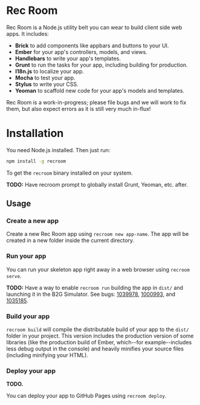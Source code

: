 # Rec Room

Rec Room is a Node.js utility belt you can wear to build client side web apps.
It includes:

 * **Brick** to add components like appbars and buttons to your UI.
 * **Ember** for your app's controllers, models, and views.
 * **Handlebars** to write your app's templates.
 * **Grunt** to run the tasks for your app, including building for production.
 * **I18n.js** to localize your app.
 * **Mocha** to test your app.
 * **Stylus** to write your CSS.
 * **Yeoman** to scaffold new code for your app's models and templates.

Rec Room is a work-in-progress; please file bugs and we will work to fix them,
but also expect errors as it is still very much in-flux!

# Installation

You need Node.js installed. Then just run:

```bash
npm install -g recroom
```

To get the `recroom` binary installed on your system.

**TODO:** Have recroom prompt to globally install Grunt, Yeoman, etc. after.

## Usage

### Create a new app

Create a new Rec Room app using `recroom new app-name`. The app will be created
in a new folder inside the current directory.

### Run your app

You can run your skeleton app right away in a web browser using `recroom serve`.

**TODO:** Have a way to enable `recroom run` building the app in `dist/` and
launching it in the B2G Simulator. See bugs: [1039978][bug 1039978],
[1000993][bug 1000993], and [1035185][bug 1035185].

[bug 1039978]: https://bugzilla.mozilla.org/show_bug.cgi?id=1039978
[bug 1000993]: https://bugzilla.mozilla.org/show_bug.cgi?id=1000993
[bug 1035185]: https://bugzilla.mozilla.org/show_bug.cgi?id=1035185

### Build your app

`recroom build` will compile the distributable build of your app to the `dist/`
folder in your project. This version includes the production version of some
libraries (like the production build of Ember, which--for example--includes
less debug output in the console) and heavily minifies your source files
(including minifying your HTML).

### Deploy your app

**TODO.**

You can deploy your app to GitHub Pages using `recroom deploy`.
